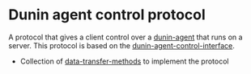 # Dunin agent control protocol

A protocol that gives a client control over a [dunin-agent](dunin-agent.md) that runs on a server. This protocol is based on the [dunin-agent-control-interface](../interfaces/dunin-agent-control-interface.md).

* Collection of [data-transfer-methods](../technologies/data-transfer-methods.md) to implement the protocol


